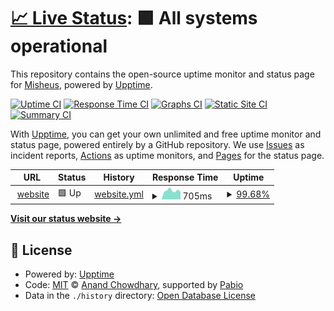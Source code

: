 # [📈 Live Status](https://status.mysheus.ru): <!--live status--> **🟩 All systems operational**

This repository contains the open-source uptime monitor and status page for [Misheus](https://mysheus.ru/), powered by [Upptime](https://github.com/upptime/upptime).

[![Uptime CI](https://github.com/Misheus/status/workflows/Uptime%20CI/badge.svg)](https://github.com/Misheus/status/actions?query=workflow%3A%22Uptime+CI%22)
[![Response Time CI](https://github.com/Misheus/status/workflows/Response%20Time%20CI/badge.svg)](https://github.com/Misheus/status/actions?query=workflow%3A%22Response+Time+CI%22)
[![Graphs CI](https://github.com/Misheus/status/workflows/Graphs%20CI/badge.svg)](https://github.com/Misheus/status/actions?query=workflow%3A%22Graphs+CI%22)
[![Static Site CI](https://github.com/Misheus/status/workflows/Static%20Site%20CI/badge.svg)](https://github.com/Misheus/status/actions?query=workflow%3A%22Static+Site+CI%22)
[![Summary CI](https://github.com/Misheus/status/workflows/Summary%20CI/badge.svg)](https://github.com/Misheus/status/actions?query=workflow%3A%22Summary+CI%22)

With [Upptime](https://upptime.js.org), you can get your own unlimited and free uptime monitor and status page, powered entirely by a GitHub repository. We use [Issues](https://github.com/Misheus/status/issues) as incident reports, [Actions](https://github.com/Misheus/status/actions) as uptime monitors, and [Pages](https://status.mysheus.ru) for the status page.

<!--start: status pages-->
<!-- This summary is generated by Upptime (https://github.com/upptime/upptime) -->
<!-- Do not edit this manually, your changes will be overwritten -->
<!-- prettier-ignore -->
| URL | Status | History | Response Time | Uptime |
| --- | ------ | ------- | ------------- | ------ |
| <img alt="" src="https://icons.duckduckgo.com/ip3/mysheus.ru.ico" height="13"> [website](https://mysheus.ru) | 🟩 Up | [website.yml](https://github.com/Misheus/status/commits/HEAD/history/website.yml) | <details><summary><img alt="Response time graph" src="./graphs/website/response-time-week.png" height="20"> 705ms</summary><br><a href="https://status.mysheus.ru/history/website"><img alt="Response time 713" src="https://img.shields.io/endpoint?url=https%3A%2F%2Fraw.githubusercontent.com%2FMisheus%2Fstatus%2FHEAD%2Fapi%2Fwebsite%2Fresponse-time.json"></a><br><a href="https://status.mysheus.ru/history/website"><img alt="24-hour response time 726" src="https://img.shields.io/endpoint?url=https%3A%2F%2Fraw.githubusercontent.com%2FMisheus%2Fstatus%2FHEAD%2Fapi%2Fwebsite%2Fresponse-time-day.json"></a><br><a href="https://status.mysheus.ru/history/website"><img alt="7-day response time 705" src="https://img.shields.io/endpoint?url=https%3A%2F%2Fraw.githubusercontent.com%2FMisheus%2Fstatus%2FHEAD%2Fapi%2Fwebsite%2Fresponse-time-week.json"></a><br><a href="https://status.mysheus.ru/history/website"><img alt="30-day response time 693" src="https://img.shields.io/endpoint?url=https%3A%2F%2Fraw.githubusercontent.com%2FMisheus%2Fstatus%2FHEAD%2Fapi%2Fwebsite%2Fresponse-time-month.json"></a><br><a href="https://status.mysheus.ru/history/website"><img alt="1-year response time 713" src="https://img.shields.io/endpoint?url=https%3A%2F%2Fraw.githubusercontent.com%2FMisheus%2Fstatus%2FHEAD%2Fapi%2Fwebsite%2Fresponse-time-year.json"></a></details> | <details><summary><a href="https://status.mysheus.ru/history/website">99.68%</a></summary><a href="https://status.mysheus.ru/history/website"><img alt="All-time uptime 99.93%" src="https://img.shields.io/endpoint?url=https%3A%2F%2Fraw.githubusercontent.com%2FMisheus%2Fstatus%2FHEAD%2Fapi%2Fwebsite%2Fuptime.json"></a><br><a href="https://status.mysheus.ru/history/website"><img alt="24-hour uptime 97.75%" src="https://img.shields.io/endpoint?url=https%3A%2F%2Fraw.githubusercontent.com%2FMisheus%2Fstatus%2FHEAD%2Fapi%2Fwebsite%2Fuptime-day.json"></a><br><a href="https://status.mysheus.ru/history/website"><img alt="7-day uptime 99.68%" src="https://img.shields.io/endpoint?url=https%3A%2F%2Fraw.githubusercontent.com%2FMisheus%2Fstatus%2FHEAD%2Fapi%2Fwebsite%2Fuptime-week.json"></a><br><a href="https://status.mysheus.ru/history/website"><img alt="30-day uptime 99.80%" src="https://img.shields.io/endpoint?url=https%3A%2F%2Fraw.githubusercontent.com%2FMisheus%2Fstatus%2FHEAD%2Fapi%2Fwebsite%2Fuptime-month.json"></a><br><a href="https://status.mysheus.ru/history/website"><img alt="1-year uptime 99.93%" src="https://img.shields.io/endpoint?url=https%3A%2F%2Fraw.githubusercontent.com%2FMisheus%2Fstatus%2FHEAD%2Fapi%2Fwebsite%2Fuptime-year.json"></a></details>

<!--end: status pages-->

[**Visit our status website →**](https://status.mysheus.ru)

## 📄 License

- Powered by: [Upptime](https://github.com/upptime/upptime)
- Code: [MIT](./LICENSE) © [Anand Chowdhary](https://anandchowdhary.com), supported by [Pabio](https://pabio.com)
- Data in the `./history` directory: [Open Database License](https://opendatacommons.org/licenses/odbl/1-0/)
